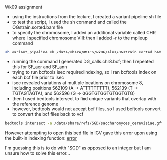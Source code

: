 Wk09 assignment

- using the instructions from the lecture, I created a variant pipeline sh file
- to test the script, I used the sh command and called the OGstrain.sorted.bam file
- to specify the chromosome, I added an additional variable called CHR where I specified chromosome VIII; then I added -r to the mpileup command
```bash
sh variant_pipeline.sh /data/share/OMICS/wk06/alns/OGstrain.sorted.bam OG_calls.chr8.bcf
```
- running the command I generated OG_calls.chr8.bcf; then I repeated this for SF_aer and SF_ann
- trying to run bcftools isec required indexing, so I ran bcftools index on each bcf file prior to isec
- isec revealed variations at multiple locations on chromosome 8, including positions 562109 (A -> ATTTTTTTTT), 562139 (T -> TGTAGTAGTA), and 562596 (G -> GGGTGTGGTGTGGTGTG)
- then I used bedtools intersect to find unique variants that overlap with the reference genome
- however, bedtools would not accept bcf files, so I used bcftools convert to convert the bcf files back to vcf

```bash
bedtools intersect -a /data/share/refs/SGD/saccharomyces_cerevisiae.gff -b OG_calls.chr8.vcf > OGintersect.bed
```

However attempting to open this bed file in IGV gave this error upon using the built-in indexing function:
[error](http://10.248.148.22/hub/user-redirect/lab/tree/OMICS/wk09/error.png)

I'm guessing this is to do with "SGD" as opposed to an integer but I am unsure how to solve this error...